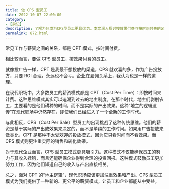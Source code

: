 ```yaml
---
title: 做 CPS 型员工
date: 2022-10-07 22:00:00
category: 
- [杂记]
description: 了解为何成为CPS型员工更具优势。本文深入探讨按效果付费与按时间付费的区别，并解析为何企业更青睐CPS模式。提升你的职场价值，走向成功之路。
permalink: 872.html
---
```


常见工作与薪资之间的关系，都是 CPT 模式，按时间付费。

相比较而言，要做 CPS 型员工，按效果付费的员工。

就像投广告一样，CPT 是我最不想投放的渠道，CPS 就欢喜的多，作为广告投放方，只要 ROI 合理，永远也不会亏。企业在雇佣关系上，我认为也是一样的道理。


在现代职场中，大多数员工的薪资模式都是 CPT（Cost Per Time）：即按时间来计费。这种思维模式其实可以追溯到过去的地主制度。在那个时代，地主们剥削农工，主要看的是他们耕种的时间，而不是实际的产出效果。这种“地主的逻辑遗传”在现代职场中仍然存在，即使我们已经进入了一个全新的工作时代。

与此相反，CPS（Cost Per Sale）型员工的出现挑战了这种传统思维。他们的薪资是基于实际的产出或效果来决定的，而不是单纯的工作时间。如果用广告投放来做类比，CPT 是那种不太受欢迎的投放模式，因为它只看时间而不看效果。而 CPS 模式则更注重实际的销售和转化效果。

对于现代企业而言，CPS 型员工模式更具吸引力。这种模式不仅能确保员工的努力与其收入挂钩，而且还能确保企业得到合理的投资回报。这种模式鼓励员工更加努力工作，因为他们知道自己的收入与产出直接相关。

总之，面对 CPT 的“地主逻辑”，现代职场应该更加注重效果和产出。CPS 型员工模式为我们提供了一种新的、更公平的薪资模式，让员工和企业都能从中受益。